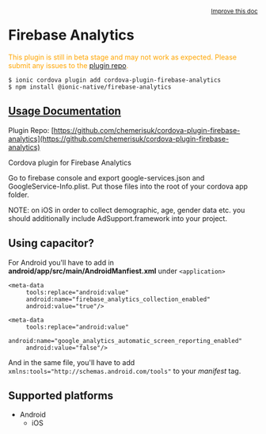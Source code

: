 <a style="float:right;font-size:12px;" href="http://github.com/ionic-team/ionic-native/edit/master/src/@ionic-native/plugins/firebase-analytics/index.ts#L1">
  Improve this doc
</a>

# Firebase Analytics

  <p style="color:orange">
    This plugin is still in beta stage and may not work as expected. Please
    submit any issues to the <a target="_blank"
    href="/issues">plugin repo</a>.
  </p>


```
$ ionic cordova plugin add cordova-plugin-firebase-analytics
$ npm install @ionic-native/firebase-analytics
```

## [Usage Documentation](https://ionicframework.com/docs/native/firebase-analytics/)

Plugin Repo: [https://github.com/chemerisuk/cordova-plugin-firebase-analytics](https://github.com/chemerisuk/cordova-plugin-firebase-analytics)

Cordova plugin for Firebase Analytics

Go to firebase console and export google-services.json and GoogleService-Info.plist. Put those files into the root of your cordova app folder.

NOTE: on iOS in order to collect demographic, age, gender data etc. you should additionally include AdSupport.framework into your project.

## Using capacitor?
For Android you'll have to add in __android/app/src/main/AndroidManfiest.xml__ under `<application>`
```
<meta-data
     tools:replace="android:value"
     android:name="firebase_analytics_collection_enabled"
     android:value="true"/>

<meta-data
     tools:replace="android:value"
     android:name="google_analytics_automatic_screen_reporting_enabled"
     android:value="false"/>
```

And in the same file, you'll have to add `xmlns:tools="http://schemas.android.com/tools"` to your _manifest_ tag.

## Supported platforms

- Android
  - iOS
  


